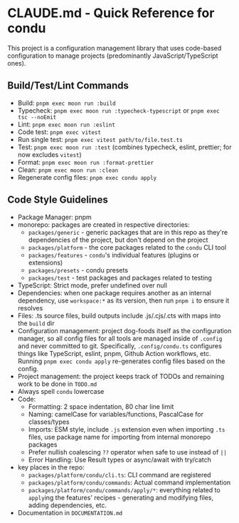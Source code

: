 # CLAUDE.md - Quick Reference for condu

This project is a configuration management library that uses code-based configuration to manage projects (predominantly JavaScript/TypeScript ones).

## Build/Test/Lint Commands

- Build: `pnpm exec moon run :build`
- Typecheck: `pnpm exec moon run :typecheck-typescript` or `pnpm exec tsc --noEmit`
- Lint: `pnpm exec moon run :eslint`
- Code test: `pnpm exec vitest`
- Run single test: `pnpm exec vitest path/to/file.test.ts`
- Test: `pnpm exec moon run :test` (combines typecheck, eslint, prettier; for now excludes `vitest`)
- Format: `pnpm exec moon run :format-prettier`
- Clean: `pnpm exec moon run :clean`
- Regenerate config files: `pnpm exec condu apply`

## Code Style Guidelines

- Package Manager: pnpm
- monorepo: packages are created in respective directories:
  - `packages/generic` - generic packages that are in this repo as they're dependencies of the project, but don't depend on the project
  - `packages/platform` - the core packages related to the `condu` CLI tool
  - `packages/features` - `condu`'s individual features (plugins or extensions)
  - `packages/presets` - condu presets
  - `packages/test` - test packages and packages related to testing
- TypeScript: Strict mode, prefer undefined over null
- Dependencies: when one package requires another as an internal dependency, use `workspace:*` as its version, then run `pnpm i` to ensure it resolves
- Files: .ts source files, build outputs include .js/.cjs/.cts with maps into the `build` dir
- Configuration management: project dog-foods itself as the configuration manager, so all config files for all tools are managed inside of `.config` and never committed to git. Specifically, `.config/condu.ts` configures things like TypeScript, eslint, pnpm, Github Action workflows, etc. Running `pnpm exec condu apply` re-generates config files based on the config.
- Project management: the project keeps track of TODOs and remaining work to be done in `TODO.md`
- Always spell `condu` lowercase
- Code:
  - Formatting: 2 space indentation, 80 char line limit
  - Naming: camelCase for variables/functions, PascalCase for classes/types
  - Imports: ESM style, include `.js` extension even when importing `.ts` files, use package name for importing from internal monorepo packages
  - Prefer nullish coalescing `??` operator when safe to use instead of `||`
  - Error Handling: Use Result types or async/await with try/catch
- key places in the repo:
  - `packages/platform/condu/cli.ts`: CLI command are registered
  - `packages/platform/condu/commands`: Actual command implementation
  - `packages/platform/condu/commands/apply/*`: everything related to `apply`ing the features' recipes - generating and modifying files, adding dependencies, etc.
- Documentation in `DOCUMENTATION.md`
